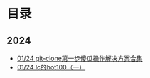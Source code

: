 # 目录
## 2024
- [01/24 git-clone第一步傻瓜操作解决方案合集](./2024/01/24/git-clone第一步傻瓜操作解决方案合集.md)
- [01/24 lc的hot100（一）](./2024/01/24/lc的hot100（一）.md)
